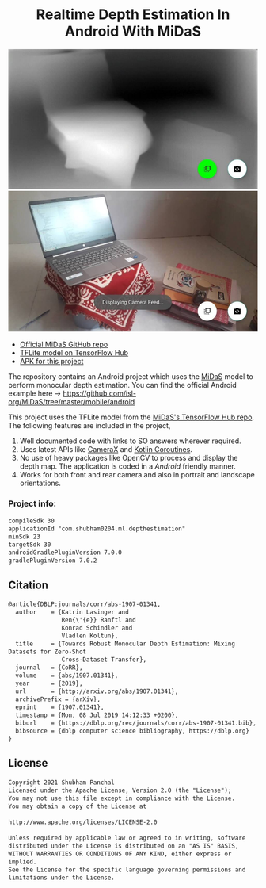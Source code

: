<div align="center">
  <h1>Realtime Depth Estimation In Android With MiDaS</h1>
</div>

![depth image sample](repo_images/depth_sample.jpg)
![camera sample](repo_images/rgb_sample.jpg)

* [Official MiDaS GitHub repo](https://github.com/isl-org/MiDaS)
* [TFLite model on TensorFlow Hub](https://tfhub.dev/intel/midas/v2_1_small/1)
* [APK for this project](https://github.com/shubham0204/Realtime_MiDaS_Depth_Estimation_Android/raw/master/app.apk)

The repository contains an Android project which uses the [MiDaS](https://github.com/isl-org/MiDaS) model to perform monocular
depth estimation. You can find the official Android example here -> https://github.com/isl-org/MiDaS/tree/master/mobile/android

This project uses the TFLite model from the [MiDaS's TensorFlow Hub repo](https://tfhub.dev/intel/midas/v2_1_small/1).
The following features are included in the project,

1. Well documented code with links to SO answers wherever required.
2. Uses latest APIs like [CameraX](https://developer.android.com/training/camerax) and [Kotlin Coroutines](https://developer.android.com/kotlin/coroutines).
3. No use of heavy packages like OpenCV to process and display the depth map. The application is coded in a
*Android* friendly manner.
4. Works for both front and rear camera and also in portrait and landscape orientations.

### Project info:

```
compileSdk 30
applicationId "com.shubham0204.ml.depthestimation"
minSdk 23
targetSdk 30
androidGradlePluginVersion 7.0.0
gradlePluginVersion 7.0.2
```


## Citation

```
@article{DBLP:journals/corr/abs-1907-01341,
  author    = {Katrin Lasinger and
               Ren{\'{e}} Ranftl and
               Konrad Schindler and
               Vladlen Koltun},
  title     = {Towards Robust Monocular Depth Estimation: Mixing Datasets for Zero-Shot
               Cross-Dataset Transfer},
  journal   = {CoRR},
  volume    = {abs/1907.01341},
  year      = {2019},
  url       = {http://arxiv.org/abs/1907.01341},
  archivePrefix = {arXiv},
  eprint    = {1907.01341},
  timestamp = {Mon, 08 Jul 2019 14:12:33 +0200},
  biburl    = {https://dblp.org/rec/journals/corr/abs-1907-01341.bib},
  bibsource = {dblp computer science bibliography, https://dblp.org}
}
```

## License

```
Copyright 2021 Shubham Panchal
Licensed under the Apache License, Version 2.0 (the "License");
You may not use this file except in compliance with the License.
You may obtain a copy of the License at

http://www.apache.org/licenses/LICENSE-2.0

Unless required by applicable law or agreed to in writing, software
distributed under the License is distributed on an "AS IS" BASIS,
WITHOUT WARRANTIES OR CONDITIONS OF ANY KIND, either express or implied.
See the License for the specific language governing permissions and
limitations under the License.
```

